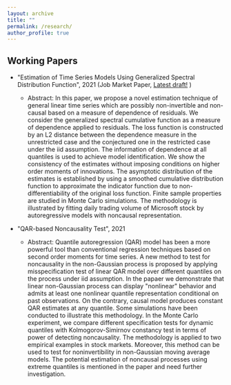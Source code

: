 ```yaml
---
layout: archive
title: ""
permalink: /research/
author_profile: true
---
```



Working Papers
-----
* "Estimation of Time Series Models Using Generalized Spectral Distribution Function", 2021 (Job Market Paper, <a href="https://drive.google.com/file/d/1e4V3aeuRBzQ0jWWY3-kJu8nmKOVxFojr/view?usp=sharing">Latest draft!</a> )
  * Abstract: In this paper, we propose a novel estimation technique of general linear time series which are possibly non-invertible and non-causal based on a measure of dependence of residuals. We consider the generalized spectral cumulative function as a measure of dependence applied to residuals. The loss function is constructed by an L2 distance between the dependence measure in the unrestricted case and the conjectured one in the restricted case under the iid assumption. The information of dependence at all quantiles is used to achieve model identification. We show the consistency of the estimates without imposing conditions on higher order moments of innovations. The asymptotic distribution of the estimates is established by using a smoothed cumulative distribution function to approximate the indicator function due to non-differentiability of the original loss function. Finite sample properties are studied in Monte Carlo simulations. The methodology is illustrated by fitting daily trading volume of Microsoft stock by autoregressive models with noncausal representation.

* "QAR-based Noncausality Test", 2021 
  * Abstract: Quantile autoregression (QAR) model has been a more powerful tool than conventional regression techniques based on second order moments for time series. A new method to test for noncausality in the non-Gaussian process is proposed by applying misspecification test of linear QAR model over different quantiles on the process under iid assumption. In the papaer we demonstrate that linear non-Gaussian process can display "nonlinear" behavior and admits at least one nonlinear quantile representation conditional on past observations. On the contrary, causal model produces constant QAR estimates at any quantile. Some simulations have been conducted to illustrate this methodology. In the Monte Carlo experiment, we compare different specification tests for dynamic quantiles with Kolmogorov-Simirnov constancy test in terms of power of detecting noncausality. The methodology is applied to two empirical examples in stock markets. Moreover, this method can be used to test for noninvertibility in non-Gaussian moving average models. The potential estimation of noncausal processes using extreme quantiles is mentioned in the paper and need further investigation.    
